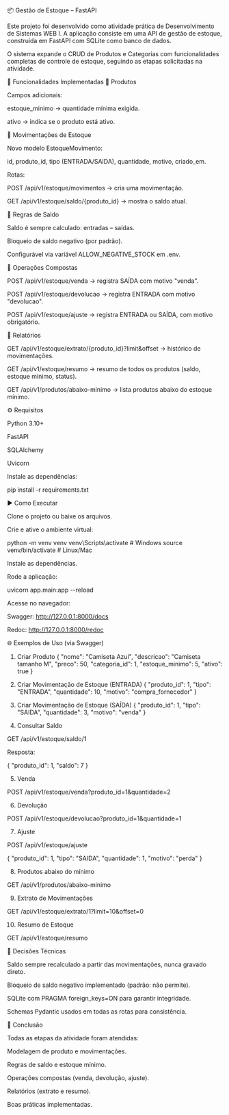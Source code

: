 📦 Gestão de Estoque – FastAPI

Este projeto foi desenvolvido como atividade prática de Desenvolvimento de Sistemas WEB I.
A aplicação consiste em uma API de gestão de estoque, construída em FastAPI com SQLite como banco de dados.

O sistema expande o CRUD de Produtos e Categorias com funcionalidades completas de controle de estoque, seguindo as etapas solicitadas na atividade.

🚀 Funcionalidades Implementadas
🔹 Produtos

Campos adicionais:

estoque_minimo → quantidade mínima exigida.

ativo → indica se o produto está ativo.

🔹 Movimentações de Estoque

Novo modelo EstoqueMovimento:

id, produto_id, tipo (ENTRADA/SAIDA), quantidade, motivo, criado_em.

Rotas:

POST /api/v1/estoque/movimentos → cria uma movimentação.

GET /api/v1/estoque/saldo/{produto_id} → mostra o saldo atual.

🔹 Regras de Saldo

Saldo é sempre calculado: entradas – saídas.

Bloqueio de saldo negativo (por padrão).

Configurável via variável ALLOW_NEGATIVE_STOCK em .env.

🔹 Operações Compostas

POST /api/v1/estoque/venda → registra SAÍDA com motivo "venda".

POST /api/v1/estoque/devolucao → registra ENTRADA com motivo "devolucao".

POST /api/v1/estoque/ajuste → registra ENTRADA ou SAÍDA, com motivo obrigatório.

🔹 Relatórios

GET /api/v1/estoque/extrato/{produto_id}?limit&offset → histórico de movimentações.

GET /api/v1/estoque/resumo → resumo de todos os produtos (saldo, estoque mínimo, status).

GET /api/v1/produtos/abaixo-minimo → lista produtos abaixo do estoque mínimo.

⚙️ Requisitos

Python 3.10+

FastAPI

SQLAlchemy

Uvicorn

Instale as dependências:

pip install -r requirements.txt

▶️ Como Executar

Clone o projeto ou baixe os arquivos.

Crie e ative o ambiente virtual:

python -m venv venv
venv\Scripts\activate   # Windows
source venv/bin/activate  # Linux/Mac


Instale as dependências.

Rode a aplicação:

uvicorn app.main:app --reload


Acesse no navegador:

Swagger: http://127.0.0.1:8000/docs

Redoc: http://127.0.0.1:8000/redoc

🌐 Exemplos de Uso (via Swagger)
1) Criar Produto
{
  "nome": "Camiseta Azul",
  "descricao": "Camiseta tamanho M",
  "preco": 50,
  "categoria_id": 1,
  "estoque_minimo": 5,
  "ativo": true
}

2) Criar Movimentação de Estoque (ENTRADA)
{
  "produto_id": 1,
  "tipo": "ENTRADA",
  "quantidade": 10,
  "motivo": "compra_fornecedor"
}

3) Criar Movimentação de Estoque (SAÍDA)
{
  "produto_id": 1,
  "tipo": "SAIDA",
  "quantidade": 3,
  "motivo": "venda"
}

4) Consultar Saldo

GET /api/v1/estoque/saldo/1

Resposta:

{
  "produto_id": 1,
  "saldo": 7
}

5) Venda

POST /api/v1/estoque/venda?produto_id=1&quantidade=2

6) Devolução

POST /api/v1/estoque/devolucao?produto_id=1&quantidade=1

7) Ajuste

POST /api/v1/estoque/ajuste

{
  "produto_id": 1,
  "tipo": "SAIDA",
  "quantidade": 1,
  "motivo": "perda"
}

8) Produtos abaixo do mínimo

GET /api/v1/produtos/abaixo-minimo

9) Extrato de Movimentações

GET /api/v1/estoque/extrato/1?limit=10&offset=0

10) Resumo de Estoque

GET /api/v1/estoque/resumo

📌 Decisões Técnicas

Saldo sempre recalculado a partir das movimentações, nunca gravado direto.

Bloqueio de saldo negativo implementado (padrão: não permite).

SQLite com PRAGMA foreign_keys=ON para garantir integridade.

Schemas Pydantic usados em todas as rotas para consistência.

🏁 Conclusão

Todas as etapas da atividade foram atendidas:

Modelagem de produto e movimentações.

Regras de saldo e estoque mínimo.

Operações compostas (venda, devolução, ajuste).

Relatórios (extrato e resumo).

Boas práticas implementadas.
